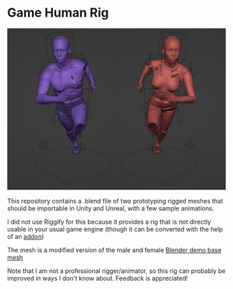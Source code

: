 # Game Human Rig

![showcase](showcase.png)

This repository contains a .blend file of two prototyping rigged meshes that should be importable in Unity and Unreal, with a few sample animations.

I did not use Riggify for this because it provides a rig that is not directly usable in your usual game engine (though it can be converted with the help of an [addon](https://github.com/pKrime/Expy-Kit))

The mesh is a modified version of the male and female [Blender demo base mesh](https://www.blender.org/download/demo-files/)

Note that I am not a professional rigger/animator, so this rig can probably be improved in ways I don't know about. Feedback is appreciated!
